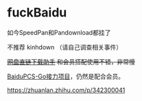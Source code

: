 # fuckBaidu

如今SpeedPan和Pandownload都挂了

不推荐 kinhdown （请自己调查相关事件）

<s> [网盘直链下载助手](https://www.baiduyun.wiki/) 和会员搭配使用不错，非常慢 </s>
 
[BaiduPCS-Go接力项目](https://github.com/qjfoidnh/BaiduPCS-Go/)，仍然是配合会员。

https://zhuanlan.zhihu.com/p/342300041
